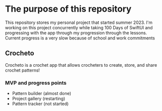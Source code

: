 # The purpose of this repository
This repository stores my personal project that started summer 2023. I'm working on this project concurrently while taking 100 Days of SwiftUI and progressing with the app through my progression through the lessons. Current progress is a very slow because of school and work commitments

## Crocheto
Crocheto is a crochet app that allows crocheters to create, store, and share crochet patterns! 

### MVP and progress points
- Pattern builder (almost done)
- Project gallery (restarting)
- Pattern tracker (not started)
